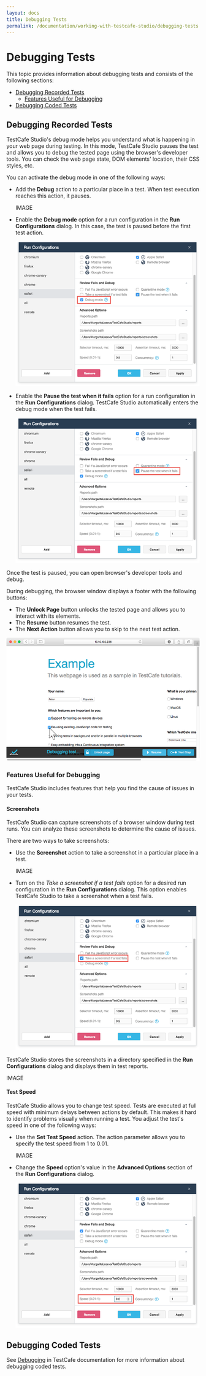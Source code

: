 ```yaml
---
layout: docs
title: Debugging Tests
permalink: /documentation/working-with-testcafe-studio/debugging-tests
---
```

# Debugging Tests

This topic provides information about debugging tests and consists of the following sections:

* [Debugging Recorded Tests](#debugging-recorded-tests)
  * [Features Useful for Debugging](#features-useful-for-debugging)
* [Debugging Coded Tests](#debugging-coded-tests)

## Debugging Recorded Tests

TestCafe Studio's debug mode helps you understand what is happening in your web page during testing. In this mode, TestCafe Studio pauses the test and allows you to debug the tested page using the browser's developer tools. You can check the web page state, DOM elements' location, their CSS styles, etc.

You can activate the debug mode in one of the following ways:

* Add the **Debug** action to a particular place in a test. When test execution reaches this action, it pauses.

    IMAGE

* Enable the **Debug mode** option for a run configuration in the **Run Configurations** dialog. In this case, the test is paused before the first test action.

    ![Debug Mode Option](../../images/working-with-testcafe-studio/debug-mode-option.png)

* Enable the **Pause the test when it fails** option for a run configuration in the **Run Configurations** dialog. TestCafe Studio automatically enters the debug mode when the test fails.

    ![Pause the Test When it Fails](../../images/working-with-testcafe-studio/pause-test-option.png)

Once the test is paused, you can open browser's developer tools and debug.

During debugging, the browser window displays a footer with the following buttons:

* The **Unlock Page** button unlocks the tested page and allows you to interact with its elements.
* The **Resume** button resumes the test.
* The **Next Action** button allows you to skip to the next test action.

![Browsr Footer](../../images/working-with-testcafe-studio/footer.png)

### Features Useful for Debugging

TestCafe Studio includes features that help you find the cause of issues in your tests.

#### Screenshots

TestCafe Studio can capture screenshots of a browser window during test runs. You can analyze these screenshots to determine the cause of issues.

There are two ways to take screenshots:

* Use the **Screenshot** action to take a screenshot in a particular place in a test.

    IMAGE

* Turn on the *Take a screenshot if a test fails* option for a desired run configuration in the **Run Configurations** dialog. This option enables TestCafe Studio to take a screenshot when a test fails.

    ![Take Screenshot Option](../../images/working-with-testcafe-studio/screenshot-option.png)

TestCafe Studio stores the screenshots in a directory specified in the **Run Configurations** dialog and displays them in test reports.

IMAGE

#### Test Speed

TestCafe Studio allows you to change test speed. Tests are executed at full speed with minimum delays between actions by default. This makes it hard to identify problems visually when running a test. You adjust the test's speed in one of the following ways:

* Use the **Set Test Speed** action. The action parameter allows you to specify the test speed from 1 to 0.01.

    IMAGE

* Change the **Speed** option's value in the **Advanced Options** section of the **Run Configurations** dialog.

    ![Speed Option](../../images/working-with-testcafe-studio/speed-option.png)

## Debugging Coded Tests

See [Debugging](https://devexpress.github.io/testcafe/documentation/test-api/debugging.html) in TestCafe documentation for more information about debugging coded tests.
